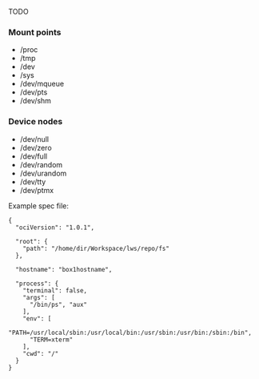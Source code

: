 TODO

### Mount points
* /proc
* /tmp
* /dev
* /sys
* /dev/mqueue
* /dev/pts
* /dev/shm

### Device nodes
* /dev/null
* /dev/zero
* /dev/full
* /dev/random
* /dev/urandom
* /dev/tty
* /dev/ptmx

Example spec file:
```
{
  "ociVersion": "1.0.1",

  "root": {
    "path": "/home/dir/Workspace/lws/repo/fs"
  },

  "hostname": "box1hostname",

  "process": {
    "terminal": false,
    "args": [
      "/bin/ps", "aux"
    ],
    "env": [
      "PATH=/usr/local/sbin:/usr/local/bin:/usr/sbin:/usr/bin:/sbin:/bin",
      "TERM=xterm"
    ],
    "cwd": "/"
  }
}
```
